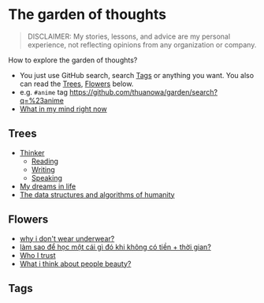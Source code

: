 # The garden of thoughts

> DISCLAIMER: My stories, lessons, and advice are my personal experience, not reflecting opinions from any organization or company.

How to explore the garden of thoughts?

-   You just use GitHub search, search [Tags](#tags) or anything you want. You also can read the [Trees](#trees), [Flowers](#flowers) below.
-   e.g. `#anime` tag <https://github.com/thuanowa/garden/search?q=%23anime>
-   [What in my mind right now](What%20in%20my%20mind%20right%20now.md)

## Trees

-   [Thinker](Thinker.md)
    -   [Reading](Reading.md)
    -   [Writing](Writing.md)
    -   [Speaking](Speaking.md)
-   [My dreams in life](My%20dreams%20in%20life.md)
-   [The data structures and algorithms of humanity](The%20data%20structures%20and%20algorithms%20of%20humanity.md)

## Flowers

-   [why i don't wear underwear?](why%20i%20don't%20wear%20underwear.md)
-   [làm sao để học một cái gì đó khi không có tiền + thời gian?](làm%20sao%20để%20học%kg20một%20cái%20gì%20đó%20khi%20không%20có%20tiền%20+%20thời%20gian.md)
-   [Who I trust](Who%20I%20trust.md)
-   [What i think about people beauty?](What%20I%20think%20about%20people%20beauty.md)

## Tags

<!--TODO: make tags clickable on GitHub work on command `copy all tag`-->
